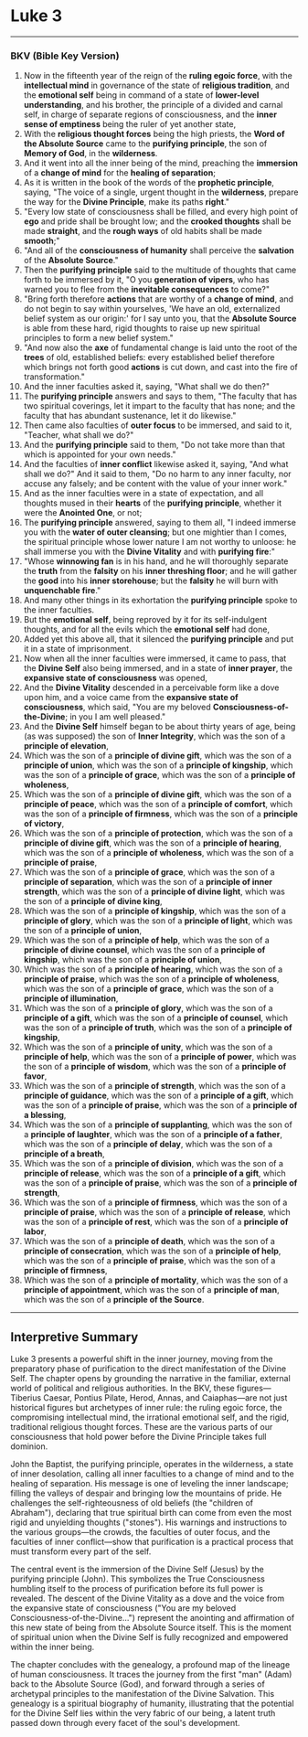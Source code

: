 # Luke 3

---

### **BKV (Bible Key Version)**

1. Now in the fifteenth year of the reign of the **ruling egoic force**, with the **intellectual mind** in governance of the state of **religious tradition**, and the **emotional self** being in command of a state of **lower-level understanding**, and his brother, the principle of a divided and carnal self, in charge of separate regions of consciousness, and the **inner sense of emptiness** being the ruler of yet another state,
2. With the **religious thought forces** being the high priests, the **Word of the Absolute Source** came to the **purifying principle**, the son of **Memory of God**, in the **wilderness**.
3. And it went into all the inner being of the mind, preaching the **immersion** of a **change of mind** for the **healing of separation**;
4. As it is written in the book of the words of the **prophetic principle**, saying, "The voice of a single, urgent thought in the **wilderness**, prepare the way for the **Divine Principle**, make its paths **right**."
5. "Every low state of consciousness shall be filled, and every high point of **ego** and pride shall be brought low; and the **crooked thoughts** shall be made **straight**, and the **rough ways** of old habits shall be made **smooth**;"
6. "And all of the **consciousness of humanity** shall perceive the **salvation** of the **Absolute Source**."
7. Then the **purifying principle** said to the multitude of thoughts that came forth to be immersed by it, "O you **generation of vipers**, who has warned you to flee from the **inevitable consequences** to come?"
8. "Bring forth therefore **actions** that are worthy of a **change of mind**, and do not begin to say within yourselves, 'We have an old, externalized belief system as our origin:' for I say unto you, that the **Absolute Source** is able from these hard, rigid thoughts to raise up new spiritual principles to form a new belief system."
9. "And now also the **axe** of fundamental change is laid unto the root of the **trees** of old, established beliefs: every established belief therefore which brings not forth good **actions** is cut down, and cast into the fire of transformation."
10. And the inner faculties asked it, saying, "What shall we do then?"
11. The **purifying principle** answers and says to them, "The faculty that has two spiritual coverings, let it impart to the faculty that has none; and the faculty that has abundant sustenance, let it do likewise."
12. Then came also faculties of **outer focus** to be immersed, and said to it, "Teacher, what shall we do?"
13. And the **purifying principle** said to them, "Do not take more than that which is appointed for your own needs."
14. And the faculties of **inner conflict** likewise asked it, saying, "And what shall we do?" And it said to them, "Do no harm to any inner faculty, nor accuse any falsely; and be content with the value of your inner work."
15. And as the inner faculties were in a state of expectation, and all thoughts mused in their **hearts** of the **purifying principle**, whether it were the **Anointed One**, or not;
16. The **purifying principle** answered, saying to them all, "I indeed immerse you with the **water of outer cleansing**; but one mightier than I comes, the spiritual principle whose lower nature I am not worthy to unloose: he shall immerse you with the **Divine Vitality** and with **purifying fire**:"
17. "Whose **winnowing fan** is in his hand, and he will thoroughly separate the **truth** from the **falsity** on his **inner threshing floor**; and he will gather the **good** into his **inner storehouse**; but the **falsity** he will burn with **unquenchable fire**."
18. And many other things in its exhortation the **purifying principle** spoke to the inner faculties.
19. But the **emotional self**, being reproved by it for its self-indulgent thoughts, and for all the evils which the **emotional self** had done,
20. Added yet this above all, that it silenced the **purifying principle** and put it in a state of imprisonment.
21. Now when all the inner faculties were immersed, it came to pass, that the **Divine Self** also being immersed, and in a state of **inner prayer**, the **expansive state of consciousness** was opened,
22. And the **Divine Vitality** descended in a perceivable form like a dove upon him, and a voice came from the **expansive state of consciousness**, which said, "You are my beloved **Consciousness-of-the-Divine**; in you I am well pleased."
23. And the **Divine Self** himself began to be about thirty years of age, being (as was supposed) the son of **Inner Integrity**, which was the son of a **principle of elevation**,
24. Which was the son of a **principle of divine gift**, which was the son of a **principle of union**, which was the son of a **principle of kingship**, which was the son of a **principle of grace**, which was the son of a **principle of wholeness**,
25. Which was the son of a **principle of divine gift**, which was the son of a **principle of peace**, which was the son of a **principle of comfort**, which was the son of a **principle of firmness**, which was the son of a **principle of victory**,
26. Which was the son of a **principle of protection**, which was the son of a **principle of divine gift**, which was the son of a **principle of hearing**, which was the son of a **principle of wholeness**, which was the son of a **principle of praise**,
27. Which was the son of a **principle of grace**, which was the son of a **principle of separation**, which was the son of a **principle of inner strength**, which was the son of a **principle of divine light**, which was the son of a **principle of divine king**,
28. Which was the son of a **principle of kingship**, which was the son of a **principle of glory**, which was the son of a **principle of light**, which was the son of a **principle of union**,
29. Which was the son of a **principle of help**, which was the son of a **principle of divine counsel**, which was the son of a **principle of kingship**, which was the son of a **principle of union**,
30. Which was the son of a **principle of hearing**, which was the son of a **principle of praise**, which was the son of a **principle of wholeness**, which was the son of a **principle of grace**, which was the son of a **principle of illumination**,
31. Which was the son of a **principle of glory**, which was the son of a **principle of a gift**, which was the son of a **principle of counsel**, which was the son of a **principle of truth**, which was the son of a **principle of kingship**,
32. Which was the son of a **principle of unity**, which was the son of a **principle of help**, which was the son of a **principle of power**, which was the son of a **principle of wisdom**, which was the son of a **principle of favor**,
33. Which was the son of a **principle of strength**, which was the son of a **principle of guidance**, which was the son of a **principle of a gift**, which was the son of a **principle of praise**, which was the son of a **principle of a blessing**,
34. Which was the son of a **principle of supplanting**, which was the son of a **principle of laughter**, which was the son of a **principle of a father**, which was the son of a **principle of delay**, which was the son of a **principle of a breath**,
35. Which was the son of a **principle of division**, which was the son of a **principle of release**, which was the son of a **principle of a gift**, which was the son of a **principle of praise**, which was the son of a **principle of strength**,
36. Which was the son of a **principle of firmness**, which was the son of a **principle of praise**, which was the son of a **principle of release**, which was the son of a **principle of rest**, which was the son of a **principle of labor**,
37. Which was the son of a **principle of death**, which was the son of a **principle of consecration**, which was the son of a **principle of help**, which was the son of a **principle of praise**, which was the son of a **principle of firmness**,
38. Which was the son of a **principle of mortality**, which was the son of a **principle of appointment**, which was the son of a **principle of man**, which was the son of a **principle of the Source**.

---

## **Interpretive Summary**

Luke 3 presents a powerful shift in the inner journey, moving from the preparatory phase of purification to the direct manifestation of the Divine Self. The chapter opens by grounding the narrative in the familiar, external world of political and religious authorities. In the BKV, these figures—Tiberius Caesar, Pontius Pilate, Herod, Annas, and Caiaphas—are not just historical figures but archetypes of inner rule: the ruling egoic force, the compromising intellectual mind, the irrational emotional self, and the rigid, traditional religious thought forces. These are the various parts of our consciousness that hold power before the Divine Principle takes full dominion.

John the Baptist, the purifying principle, operates in the wilderness, a state of inner desolation, calling all inner faculties to a change of mind and to the healing of separation. His message is one of leveling the inner landscape; filling the valleys of despair and bringing low the mountains of pride. He challenges the self-righteousness of old beliefs (the "children of Abraham"), declaring that true spiritual birth can come from even the most rigid and unyielding thoughts ("stones"). His warnings and instructions to the various groups—the crowds, the faculties of outer focus, and the faculties of inner conflict—show that purification is a practical process that must transform every part of the self.

The central event is the immersion of the Divine Self (Jesus) by the purifying principle (John). This symbolizes the True Consciousness humbling itself to the process of purification before its full power is revealed. The descent of the Divine Vitality as a dove and the voice from the expansive state of consciousness ("You are my beloved Consciousness-of-the-Divine...") represent the anointing and affirmation of this new state of being from the Absolute Source itself. This is the moment of spiritual union when the Divine Self is fully recognized and empowered within the inner being.

The chapter concludes with the genealogy, a profound map of the lineage of human consciousness. It traces the journey from the first "man" (Adam) back to the Absolute Source (God), and forward through a series of archetypal principles to the manifestation of the Divine Salvation. This genealogy is a spiritual biography of humanity, illustrating that the potential for the Divine Self lies within the very fabric of our being, a latent truth passed down through every facet of the soul's development.

